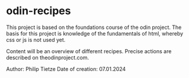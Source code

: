# odin-recipes

This project is based on the foundations course of the odin project. The basis for this project is knowledge of the fundamentals of html, whereby css or js is not used yet.

Content will be an overview of different recipes. Precise actions are described on theodinproject.com.

Author: Philip Tietze
Date of creation: 07.01.2024